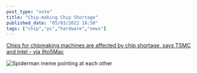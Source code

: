 ```yaml
---
post_type: "note" 
title: "Chip-making Chip Shortage"
published_date: "05/03/2022 18:50"
tags: ["chip","pc","hardware","news"]
---
```


[Chips for chipmaking machines are affected by chip shortage, says TSMC and Intel - via 9to5Mac](https://9to5mac.com/2022/05/03/chips-for-chipmaking-machines/)

![Spiderman meme pointing at each other](https://res-5.cloudinary.com/hdwvnfa8d/image/upload/q_auto/v1/ghost-blog-images/Spider-Man-Pointing-Meme.jpg)  
